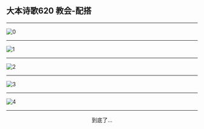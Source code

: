 
## 大本诗歌620 教会-配搭
        
<div id="aplayer0"></div>

---

<img alt="0" data-original="/data/d0620/0.png">

---

<img alt="1" data-original="/data/d0620/1.png">

---

<img alt="2" data-original="/data/d0620/2.png">

---

<img alt="3" data-original="/data/d0620/3.png">

---

<img alt="4" data-original="/data/d0620/4.png">

---

<p style="text-align: center">到底了...</p>

<script src="/js/dist-view.js"></script>

<script>
MAIN.id = 'd0620';
        
const ap0 = new APlayer({
    container: document.getElementById('aplayer0'),
    volume: 1,
    loop: 'none',
    preload: 'none',
    audio: [{
        name: '大本诗歌620.mp3',
        artist: '大本诗歌',
        url: 'https://res.wx.qq.com/voice/getvoice?mediaid=MzI0NTk3MDM5M18yMjQ3NDk1NDE5',
        cover: '/favicon'
    }]
});
</script>

